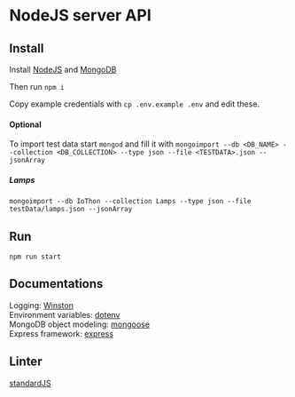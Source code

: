# NodeJS server API

## Install
Install [NodeJS](https://nodejs.org/en/)
and [MongoDB](https://www.mongodb.com)

Then run `npm i`

Copy example credentials with `cp .env.example .env`
and edit these.

#### Optional
To import test data start `mongod` and fill it with `mongoimport --db <DB_NAME> --collection <DB_COLLECTION> --type json --file <TESTDATA>.json --jsonArray`

##### Lamps
`mongoimport --db IoThon --collection Lamps --type json --file testData/lamps.json --jsonArray`

## Run
`npm run start`


## Documentations
Logging: [Winston](https://github.com/winstonjs/winston)  
Environment variables: [dotenv](https://github.com/motdotla/dotenv)  
MongoDB object modeling: [mongoose](https://mongoosejs.com/)  
Express framework: [express](https://expressjs.com/de/4x/api.html)

## Linter
[standardJS](https://standardjs.com/)
